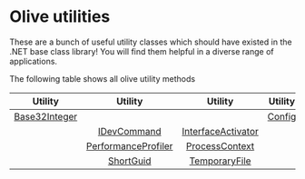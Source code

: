 # Olive utilities
These are a bunch of useful utility classes which should have existed in the .NET base class library!
You will find them helpful in a diverse range of applications.

The following table shows all olive utility methods


| Utility| Utility | Utility | Utility | Utility | Utility |
|:-:|:-:|:-:|:-:|:-:|:-:|
| [Base32Integer](/Core/Utilities/Base32Integer.md) | | | [Config](/Core/Utilities/Config.md) | [Context](/Core/Utilities/Context.md) | [CookieAwareHttpClient](/Core/Utilities/CookieAwareHttpClient.md) |
| | [IDevCommand](/Core/Utilities/IDevCommand.md) | [InterfaceActivator](/Core/Utilities/InterfaceActivator.md) | | | [LocalTime](/Core/Utilities/LocalTime.md) |
|| [PerformanceProfiler](/Core/Utilities/PerformanceProfiler.md) | [ProcessContext](/Core/Utilities/ProcessContext.md) | | | |
| | [ShortGuid](/Core/Extensions/ShortGuid.md) | [TemporaryFile](/Core/Extensions/TemporaryFile.md) | []() | []() | []() |
